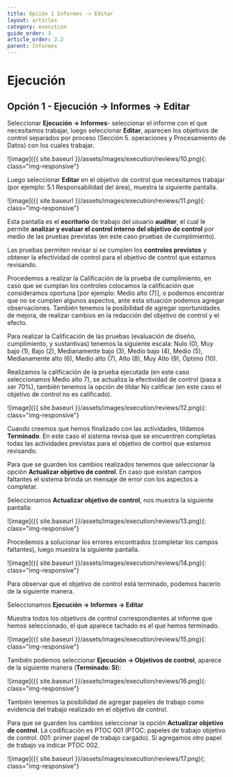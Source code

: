 ```yaml
---
title: Opción 1 Informes -> Editar
layout: articles
category: execution
guide_order: 3
article_order: 2.2
parent: Informes
---
```

# Ejecución

## Opción 1 - Ejecución -> Informes -> Editar

Seleccionar **Ejecución -> Informes**- seleccionar el informe con el que necesitamos trabajar,  luego seleccionar **Editar**, aparecen los objetivos de control separados por proceso (Sección 5. operaciones y Procesamiento de Datos) con los cuales trabajar.

![image]({{ site.baseurl }}/assets/images/execution/reviews/10.png){: class="img-responsive"}

Luego seleccionar **Editar** en el objetivo de control que necesitamos trabajar (por ejemplo: 5.1 Responsabilidad del área), muestra la siguiente pantalla.

![image]({{ site.baseurl }}/assets/images/execution/reviews/11.png){: class="img-responsive"}

Esta pantalla es el **escritorio** de trabajo del usuario **auditor**, el cual le permite **analizar y evaluar el control interno del objetivo de control** por medio de las pruebas previstas (en este caso pruebas de cumplimiento).

Las pruebas permiten revisar si se cumplen los **controles previstos** y obtener la efectividad de control para el objetivo de control que estamos revisando.

Procedemos a realizar la Calificación de la prueba de cumplimiento, en caso que se cumplan los controles colocamos la calificación que consideramos oportuna [por ejemplo: Medio alto (7)], o podemos encontrar que no se cumplen algunos aspectos, ante esta situación podemos agregar observaciones. También tenemos la posibilidad de agregar oportunidades de mejora, de realizar cambios en la redacción del objetivo de control y el efecto.

Para realizar la Calificación de las pruebas (evaluación de diseño, cumplimiento, y sustantivas) tenemos la siguiente escala: Nulo (0), Muy bajo (1), Bajo (2), Medianamente bajo (3), Medio bajo (4), Medio (5), Medianamente alto (6), Medio alto (7), Alto (8), Muy Alto (9), Óptimo (10).

Realizamos la calificación de la prueba ejecutada (en este caso seleccionamos Medio alto 7), se actualiza la efectividad de control (pasa a ser 70%), también tenemos la opción de tildar No calificar (en este caso el objetivo de control no es calificado).

![image]({{ site.baseurl }}/assets/images/execution/reviews/12.png){: class="img-responsive"}

Cuando creemos que hemos finalizado con las actividades, tildamos **Terminado**. En este caso el sistema revisa que se encuentren completas todas las actividades previstas para el objetivo de control que estamos revisando.

Para que se guarden los cambios realizados tenemos que seleccionar la opción **Actualizar objetivo de control**. En caso que existan campos faltantes el sistema brinda un mensaje de error con los aspectos a completar.

Seleccionamos **Actualizar objetivo de control**, nos muestra la siguiente pantalla:

![image]({{ site.baseurl }}/assets/images/execution/reviews/13.png){: class="img-responsive"}

Procedemos a solucionar los errores encontrados (completar los campos faltantes), luego muestra la siguiente pantalla.

![image]({{ site.baseurl }}/assets/images/execution/reviews/14.png){: class="img-responsive"}

Para observar que el objetivo de control está terminado, podemos hacerlo de la siguiente manera.

Seleccionamos **Ejecución -> Informes -> Editar**

Muestra todos los objetivos de control correspondientes al informe que hemos seleccionado, el que aparece tachado es el que hemos terminado.

![image]({{ site.baseurl }}/assets/images/execution/reviews/15.png){: class="img-responsive"}

También podemos seleccionar **Ejecución -> Objetivos de control**, aparece de la siguiente manera (**Terminado: SI**):

![image]({{ site.baseurl }}/assets/images/execution/reviews/16.png){: class="img-responsive"}

También tenemos la posibilidad de agregar papeles de trabajo como evidencia del trabajo realizado en el objetivo de control.

Para que se guarden los cambios seleccionar la opción **Actualizar objetivo de control**. La codificación es PTOC 001 (PTOC: papeles de trabajo objetivo de control. 001: primer papel de trabajo cargado). Si agregamos otro papel de trabajo va indicar PTOC 002.

![image]({{ site.baseurl }}/assets/images/execution/reviews/17.png){: class="img-responsive"}

